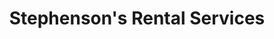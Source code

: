 ---
title: "Stephenson's Rental Services"
url: /toronto/stephensons-rental-services/
shop: Mieten
---